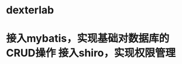 
# dexterlab
接入mybatis，实现基础对数据库的CRUD操作
    接入shiro，实现权限管理
==============================================

    
